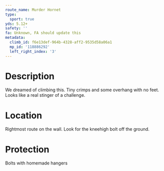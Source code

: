 ```yaml
---
route_name: Murder Hornet
type:
  sport: true
yds: 5.12+
safety: ''
fa: Unknown, FA should update this
metadata:
  climb_id: f6e13def-964b-4328-aff2-9535d58a06a1
  mp_id: '118886292'
  left_right_index: '3'
---
```

# Description
We dreamed of climbing this. Tiny crimps and some overhang with no feet. Looks like a real stinger of a challenge.

# Location
Rightmost route on the wall. Look for the kneehigh bolt off the ground.

# Protection
Bolts with homemade hangers
